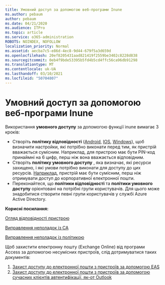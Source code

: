 ```yaml
---
title: Умовний доступ за допомогою веб-програми Inune
ms.author: pebaum
author: pebaum
ms.date: 04/21/2020
ms.audience: ITPro
ms.topic: article
ms.service: o365-administration
ROBOTS: NOINDEX, NOFOLLOW
localization_priority: Normal
ms.assetid: aecba7c5-e86d-4ec8-9d44-679f5a3d659d
ms.openlocfilehash: 20ef8205431aad821419f2559be3402c8228d838
ms.sourcegitcommit: 0eb4f9bde53395b5fd4b5cd4ffc56ca96db91298
ms.translationtype: MT
ms.contentlocale: uk-UA
ms.lasthandoff: 03/10/2021
ms.locfileid: "50704807"
---
```

# <a name="conditional-access-with-intune"></a>Умовний доступ за допомогою веб-програми Inune

Використання  **умовного доступу**  за допомогою функції inune вимагає 3 кроків:

- Створіть  **політику відповідності**  ([Android](https://docs.microsoft.com/intune/compliance-policy-create-android),  [IOS](https://docs.microsoft.com/intune/compliance-policy-create-ios),  [Windows](https://docs.microsoft.com//intune/compliance-policy-create-windows)), щоб визначити настройки, які потрібно виконати перед тим, як пристрій вважається сумісним. Наприклад, для пристрою має бути PIN-код принаймні на 6 цифр, перш ніж вона вважається відповідним.
- Створіть **політику умовного доступу**  , яка визначає, які ресурси захищено, і які умови потрібно виконати для доступу до цих ресурсів.  [Наприклад,](https://docs.microsoft.com/intune/tutorial-protect-email-on-unmanaged-devices#create-conditional-access-policies)  пристрій має бути сумісним, перш ніж отримувати доступ до корпоративної електронної пошти.
- Переконайтеся, що **політики відповідності**  та  **політики умовного доступу**  орієнтовані на потрібні групи користувачів. Для цього може знадобитися створити певні групи користувачів у службі Azure Active Directory.

**Корисні посилання:**

[Огляд відповідності пристрою](https://docs.microsoft.com/intune/device-compliance-get-started)

[Виправлення неполадок із CA](https://docs.microsoft.com/intune/troubleshoot-conditional-access)

[Виправлення неполадок із політикою](https://docs.microsoft.com/troubleshoot/mem/intune/troubleshoot-policies-in-microsoft-intune)

Щоб захистити електронну пошту (Exchange Online) від програми Access за допомогою несумісних пристроїв, слід дотримуватися таких документів:

1. [Захист доступу до електронної пошти з пристроїв за допомогою EAS](https://docs.microsoft.com/intune/tutorial-protect-email-on-unmanaged-devices)
2. [Захист доступу до електронної пошти з пристроїв за допомогою сучасних клієнтів автентифікації, як-от Outlook](https://docs.microsoft.com/intune/tutorial-protect-email-on-enrolled-devices)